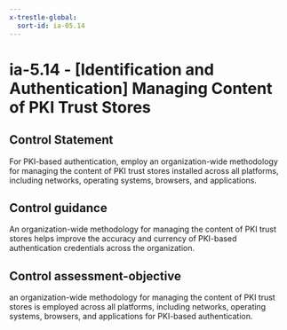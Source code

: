 ```yaml
---
x-trestle-global:
  sort-id: ia-05.14
---
```


# ia-5.14 - \[Identification and Authentication\] Managing Content of PKI Trust Stores

## Control Statement

For PKI-based authentication, employ an organization-wide methodology for managing the content of PKI trust stores installed across all platforms, including networks, operating systems, browsers, and applications.

## Control guidance

An organization-wide methodology for managing the content of PKI trust stores helps improve the accuracy and currency of PKI-based authentication credentials across the organization.

## Control assessment-objective

an organization-wide methodology for managing the content of PKI trust stores is employed across all platforms, including networks, operating systems, browsers, and applications for PKI-based authentication.
